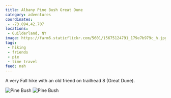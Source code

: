 ```yaml
---
title: Albany Pine Bush Great Dune
category: adventures
coordinates:
 - -73.894,42.707
locations:
 - Guilderland, NY
image: https://farm6.staticflickr.com/5601/15675124791_179e7b979c_h.jpg
tags:
 - hiking
 - friends
 - pie
 - time travel
feed: nah
---
```


A very Fall hike with an old friend on trailhead 8 (Great Dune).

<div class="photos">
<img src="https://farm6.staticflickr.com/5601/15675124791_179e7b979c_h.jpg"  alt="Pine Bush" class="img-wide"> <img src="https://farm4.staticflickr.com/3955/15491660068_88e8fe2ec1_h.jpg" class="img-tall" alt="Pine Bush">
</div>
